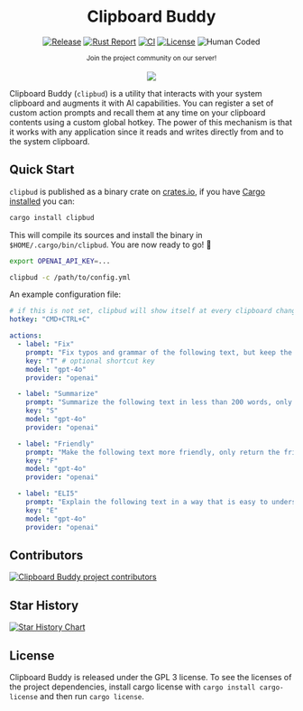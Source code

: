 <div align="center">

# Clipboard Buddy

[![Release](https://img.shields.io/github/release/evilsocket/clipbud.svg?style=flat-square)](https://github.com/evilsocket/clipbud/releases/latest)
[![Rust Report](https://rust-reportcard.xuri.me/badge/github.com/evilsocket/clipbud)](https://rust-reportcard.xuri.me/report/github.com/evilsocket/clipbud)
[![CI](https://img.shields.io/github/actions/workflow/status/evilsocket/clipbud/ci.yml)](https://github.com/evilsocket/clipbud/actions/workflows/ci.yml)
[![License](https://img.shields.io/badge/license-GPL3-brightgreen.svg?style=flat-square)](https://github.com/evilsocket/clipbud/blob/master/LICENSE.md)
![Human Coded](https://img.shields.io/badge/human-coded-brightgreen?logo=data:image/svg+xml;base64,PHN2ZyB4bWxucz0iaHR0cDovL3d3dy53My5vcmcvMjAwMC9zdmciIHdpZHRoPSIyNCIgaGVpZ2h0PSIyNCIgdmlld0JveD0iMCAwIDI0IDI0IiBmaWxsPSJub25lIiBzdHJva2U9IiNmZmZmZmYiIHN0cm9rZS13aWR0aD0iMiIgc3Ryb2tlLWxpbmVjYXA9InJvdW5kIiBzdHJva2UtbGluZWpvaW49InJvdW5kIiBjbGFzcz0ibHVjaWRlIGx1Y2lkZS1wZXJzb24tc3RhbmRpbmctaWNvbiBsdWNpZGUtcGVyc29uLXN0YW5kaW5nIj48Y2lyY2xlIGN4PSIxMiIgY3k9IjUiIHI9IjEiLz48cGF0aCBkPSJtOSAyMCAzLTYgMyA2Ii8+PHBhdGggZD0ibTYgOCA2IDIgNi0yIi8+PHBhdGggZD0iTTEyIDEwdjQiLz48L3N2Zz4=)
 
  <small>Join the project community on our server!</small>
  <br/><br/>
  <a href="https://discord.gg/btZpkp45gQ" target="_blank" title="Join our community!">
    <img src="https://dcbadge.limes.pink/api/server/https://discord.gg/btZpkp45gQ"/>
  </a>

</div>

Clipboard Buddy (`clipbud`) is a utility that interacts with your system clipboard and augments it with AI capabilities. You can register a set of custom action prompts and recall them at any time on your clipboard contents using a custom global hotkey. The power of this mechanism is that it works with any application since it reads and writes directly from and to the system clipboard.

## Quick Start

`clipbud` is published as a binary crate on [crates.io](https://crates.io/crates/clipbud), if you have [Cargo installed](https://rustup.rs/) you can:

```sh
cargo install clipbud
```

This will compile its sources and install the binary in `$HOME/.cargo/bin/clipbud`. You are now ready to go! 🚀

```bash
export OPENAI_API_KEY=...

clipbud -c /path/to/config.yml
```

An example configuration file:

```yaml
# if this is not set, clipbud will show itself at every clipboard change
hotkey: "CMD+CTRL+C"

actions:
  - label: "Fix"
    prompt: "Fix typos and grammar of the following text, but keep the original meaning and structure, only return the fixed text and nothing else:"
    key: "T" # optional shortcut key
    model: "gpt-4o"
    provider: "openai"

  - label: "Summarize"
    prompt: "Summarize the following text in less than 200 words, only return the summary and nothing else:"
    key: "S"
    model: "gpt-4o"
    provider: "openai"

  - label: "Friendly"
    prompt: "Make the following text more friendly, only return the friendly text and nothing else:"
    key: "F"
    model: "gpt-4o"
    provider: "openai"

  - label: "ELI5"
    prompt: "Explain the following text in a way that is easy to understand for a 5 year old, only return the explanation and nothing else:"
    key: "E"
    model: "gpt-4o"
    provider: "openai"
```

## Contributors

<a href="https://github.com/evilsocket/clipbud/graphs/contributors">
  <img src="https://contrib.rocks/image?repo=evilsocket/clipbud" alt="Clipboard Buddy project contributors" />
</a>

## Star History

[![Star History Chart](https://api.star-history.com/svg?repos=evilsocket/clipbud&type=Timeline)](https://www.star-history.com/#evilsocket/clipbud&Timeline)

## License

Clipboard Buddy is released under the GPL 3 license. To see the licenses of the project dependencies, install cargo license with `cargo install cargo-license` and then run `cargo license`.
